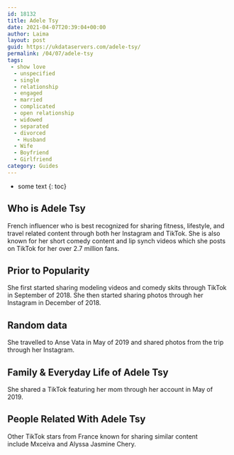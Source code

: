 ```yaml
---
id: 18132
title: Adele Tsy
date: 2021-04-07T20:39:04+00:00
author: Laima
layout: post
guid: https://ukdataservers.com/adele-tsy/
permalink: /04/07/adele-tsy
tags:
 - show love
  - unspecified
  - single
  - relationship
  - engaged
  - married
  - complicated
  - open relationship
  - widowed
  - separated
  - divorced
   - Husband
  - Wife
  - Boyfriend
  - Girlfriend
category: Guides
---
```


* some text
{: toc}


## Who is Adele Tsy
                  
                  
                  
French influencer who is best recognized for sharing fitness, lifestyle, and travel related content through both her Instagram and TikTok. She is also known for her short comedy content and lip synch videos which she posts on TikTok for her over 2.7 million fans. 
                  
              
            
              
            
                
                
                
## Prior to Popularity
                  
                  
                  
She first started sharing modeling videos and comedy skits through TikTok in September of 2018. She then started sharing photos through her Instagram in December of 2018. 
                  
              
            
              
            
                
                
                
## Random data
                  
                  
                  
She travelled to Anse Vata in May of 2019 and shared photos from the trip through her Instagram. 
                  
              
            
              
            
                
                
                
## Family & Everyday Life of Adele Tsy
                  
                  
                  
She shared a TikTok featuring her mom through her account in May of 2019. 
                  
              
            
              
            
                
                
                
## People Related With Adele Tsy
                  
                  
                  
Other TikTok stars from France known for sharing similar content include Mxceiva and Alyssa Jasmine Chery. 
                  
              
            
              
            
                
              
            
              
              
            
            
              
            
          
          
          